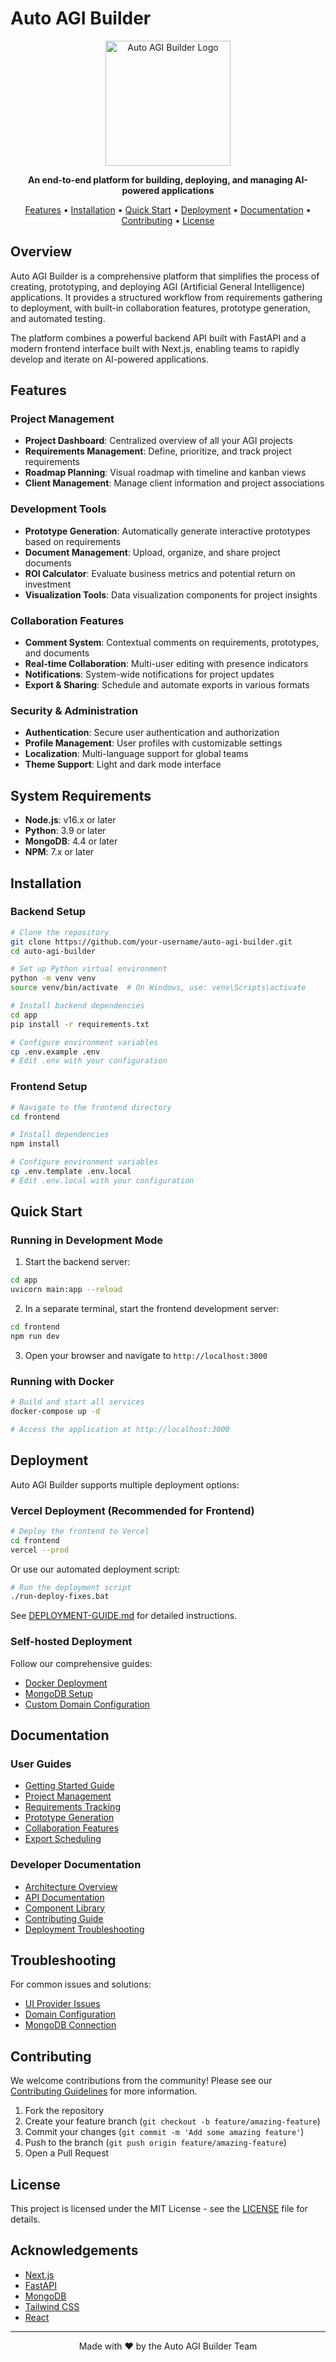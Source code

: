 # Auto AGI Builder

<p align="center">
  <img src="frontend/public/images/logo.png" alt="Auto AGI Builder Logo" width="200" />
</p>

<p align="center">
  <strong>An end-to-end platform for building, deploying, and managing AI-powered applications</strong>
</p>

<p align="center">
  <a href="#features">Features</a> •
  <a href="#installation">Installation</a> •
  <a href="#quick-start">Quick Start</a> •
  <a href="#deployment">Deployment</a> •
  <a href="#documentation">Documentation</a> •
  <a href="#contributing">Contributing</a> •
  <a href="#license">License</a>
</p>

## Overview

Auto AGI Builder is a comprehensive platform that simplifies the process of creating, prototyping, and deploying AGI (Artificial General Intelligence) applications. It provides a structured workflow from requirements gathering to deployment, with built-in collaboration features, prototype generation, and automated testing.

The platform combines a powerful backend API built with FastAPI and a modern frontend interface built with Next.js, enabling teams to rapidly develop and iterate on AI-powered applications.

## Features

### Project Management

- **Project Dashboard**: Centralized overview of all your AGI projects
- **Requirements Management**: Define, prioritize, and track project requirements
- **Roadmap Planning**: Visual roadmap with timeline and kanban views
- **Client Management**: Manage client information and project associations

### Development Tools

- **Prototype Generation**: Automatically generate interactive prototypes based on requirements
- **Document Management**: Upload, organize, and share project documents
- **ROI Calculator**: Evaluate business metrics and potential return on investment
- **Visualization Tools**: Data visualization components for project insights

### Collaboration Features

- **Comment System**: Contextual comments on requirements, prototypes, and documents
- **Real-time Collaboration**: Multi-user editing with presence indicators
- **Notifications**: System-wide notifications for project updates
- **Export & Sharing**: Schedule and automate exports in various formats

### Security & Administration

- **Authentication**: Secure user authentication and authorization
- **Profile Management**: User profiles with customizable settings
- **Localization**: Multi-language support for global teams
- **Theme Support**: Light and dark mode interface

## System Requirements

- **Node.js**: v16.x or later
- **Python**: 3.9 or later
- **MongoDB**: 4.4 or later
- **NPM**: 7.x or later

## Installation

### Backend Setup

```bash
# Clone the repository
git clone https://github.com/your-username/auto-agi-builder.git
cd auto-agi-builder

# Set up Python virtual environment
python -m venv venv
source venv/bin/activate  # On Windows, use: venv\Scripts\activate

# Install backend dependencies
cd app
pip install -r requirements.txt

# Configure environment variables
cp .env.example .env
# Edit .env with your configuration
```

### Frontend Setup

```bash
# Navigate to the frontend directory
cd frontend

# Install dependencies
npm install

# Configure environment variables
cp .env.template .env.local
# Edit .env.local with your configuration
```

## Quick Start

### Running in Development Mode

1. Start the backend server:

```bash
cd app
uvicorn main:app --reload
```

2. In a separate terminal, start the frontend development server:

```bash
cd frontend
npm run dev
```

3. Open your browser and navigate to `http://localhost:3000`

### Running with Docker

```bash
# Build and start all services
docker-compose up -d

# Access the application at http://localhost:3000
```

## Deployment

Auto AGI Builder supports multiple deployment options:

### Vercel Deployment (Recommended for Frontend)

```bash
# Deploy the frontend to Vercel
cd frontend
vercel --prod
```

Or use our automated deployment script:

```bash
# Run the deployment script
./run-deploy-fixes.bat
```

See [DEPLOYMENT-GUIDE.md](DEPLOYMENT_GUIDE.md) for detailed instructions.

### Self-hosted Deployment

Follow our comprehensive guides:
- [Docker Deployment](docker-deployment.md)
- [MongoDB Setup](MONGODB-SETUP.md)
- [Custom Domain Configuration](deployment/CUSTOM-DOMAIN-SETUP.md)

## Documentation

### User Guides

- [Getting Started Guide](docs/getting-started.md)
- [Project Management](docs/project-management.md)
- [Requirements Tracking](docs/requirements-tracking.md)
- [Prototype Generation](docs/prototype-generation.md)
- [Collaboration Features](docs/collaboration.md)
- [Export Scheduling](docs/export_scheduling.md)

### Developer Documentation

- [Architecture Overview](docs/architecture.md)
- [API Documentation](docs/api.md)
- [Component Library](docs/components.md)
- [Contributing Guide](CONTRIBUTING.md)
- [Deployment Troubleshooting](DEPLOYMENT-TROUBLESHOOTING.md)

## Troubleshooting

For common issues and solutions:

- [UI Provider Issues](UI-PROVIDER-CONTEXT-SOLUTION.md)
- [Domain Configuration](DOMAIN-TROUBLESHOOTING-GUIDE.md)
- [MongoDB Connection](MONGODB-SETUP-GUIDE.md)

## Contributing

We welcome contributions from the community! Please see our [Contributing Guidelines](CONTRIBUTING.md) for more information.

1. Fork the repository
2. Create your feature branch (`git checkout -b feature/amazing-feature`)
3. Commit your changes (`git commit -m 'Add some amazing feature'`)
4. Push to the branch (`git push origin feature/amazing-feature`)
5. Open a Pull Request

## License

This project is licensed under the MIT License - see the [LICENSE](LICENSE) file for details.

## Acknowledgements

- [Next.js](https://nextjs.org/)
- [FastAPI](https://fastapi.tiangolo.com/)
- [MongoDB](https://www.mongodb.com/)
- [Tailwind CSS](https://tailwindcss.com/)
- [React](https://reactjs.org/)

---

<p align="center">
  Made with ❤️ by the Auto AGI Builder Team
</p>
